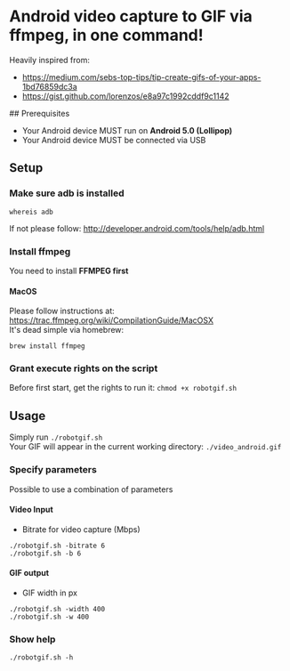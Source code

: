 # Android video capture to GIF via ffmpeg, in one command!

Heavily inspired from:
* https://medium.com/sebs-top-tips/tip-create-gifs-of-your-apps-1bd76859dc3a
* https://gist.github.com/lorenzos/e8a97c1992cddf9c1142

## Prerequisites
* Your Android device MUST run on **Android 5.0 (Lollipop)**
* Your Android device MUST be connected via USB

## Setup

### Make sure adb is installed
```
whereis adb
```
If not please follow: http://developer.android.com/tools/help/adb.html

### Install ffmpeg
You need to install **FFMPEG first**  

#### MacOS
Please follow instructions at: https://trac.ffmpeg.org/wiki/CompilationGuide/MacOSX  
It's dead simple via homebrew:
```
brew install ffmpeg
```

### Grant execute rights on the script
Before first start, get the rights to run it: `chmod +x robotgif.sh`


## Usage

Simply run `./robotgif.sh`  
Your GIF will appear in the current working directory: `./video_android.gif`

### Specify parameters
Possible to use a combination of parameters

#### Video Input
* Bitrate for video capture (Mbps)
```
./robotgif.sh -bitrate 6
./robotgif.sh -b 6
```

#### GIF output
* GIF width in px
```
./robotgif.sh -width 400
./robotgif.sh -w 400
```

### Show help
```
./robotgif.sh -h
```
